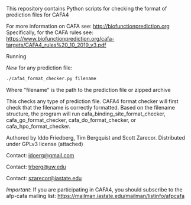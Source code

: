 
This repository contains Python scripts for checking the format of 
prediction files for CAFA4

For more information on CAFA  see: http://biofunctionprediction.org
Specifically, for the CAFA rules see: https://www.biofunctionprediction.org/cafa-targets/CAFA4_rules%20_10_2019_v3.pdf

Running

*New* for any prediction file:
```bash
./cafa4_format_checker.py filename
```

Where "filename" is the path to the prediction file or zipped archive


This checks any type of prediction file.
CAFA4 format checker  will first check that the filename is correctly formatted.
Based on the filename structure, the program will run cafa_binding_site_format_checker, cafa_go_format_checker, 
cafa_do_format_checker, or cafa_hpo_format_checker.


Authored by Iddo Friedberg, Tim Bergquist and Scott Zarecor. Distributed under GPLv3 license (attached)

Contact: idoerg@gmail.com

Contact: trberg@uw.edu

Contact: szarecor@iastate.edu

*Important*: If you are participating in CAFA4, you should subscribe to the afp-cafa
mailing list: https://mailman.iastate.edu/mailman/listinfo/afpcafa
